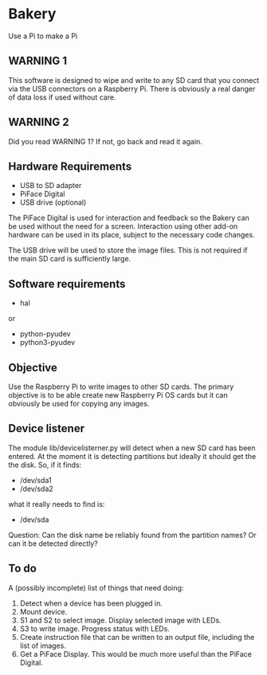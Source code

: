 Bakery
======

Use a Pi to make a Pi

WARNING 1
---------

This software is designed to wipe and write to any SD card that you connect via
the USB connectors on a Raspberry Pi. There is obviously a real danger of data
loss if used without care.

WARNING 2
---------

Did you read WARNING 1? If not, go back and read it again.

Hardware Requirements
---------------------

* USB to SD adapter
* PiFace Digital
* USB drive (optional)

The PiFace Digital is used for interaction and feedback so the Bakery can be
used without the need for a screen. Interaction using other add-on hardware can
be used in its place, subject to the necessary code changes.

The USB drive will be used to store the image files. This is not required if
the main SD card is sufficiently large.

Software requirements
---------------------

* hal

or

* python-pyudev
* python3-pyudev

Objective
---------

Use the Raspberry Pi to write images to other SD cards. The primary objective
is to be able create new Raspberry Pi OS cards but it can obviously be used for
copying any images.

Device listener
---------------

The module lib/devicelisterner.py will detect when a new SD card has been
entered. At the moment it is detecting partitions but ideally it should get the
the disk. So, if it finds:

* /dev/sda1
* /dev/sda2

what it really needs to find is:

* /dev/sda

Question: Can the disk name be reliably found from the partition names? Or can
it be detected directly?

To do
-----

A (possibly incomplete) list of things that need doing:

1. Detect when a device has been plugged in.
2. Mount device.
3. S1 and S2 to select image. Display selected image with LEDs.
4. S3 to write image. Progress status with LEDs.
5. Create instruction file that can be written to an output file, including the
   list of images.
6. Get a PiFace Display. This would be much more useful than the PiFace Digital.
